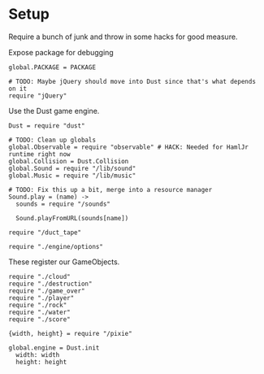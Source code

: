 Setup
=====

Require a bunch of junk and throw in some hacks for good measure.

Expose package for debugging

    global.PACKAGE = PACKAGE

    # TODO: Maybe jQuery should move into Dust since that's what depends on it
    require "jQuery"

Use the Dust game engine.

    Dust = require "dust"

    # TODO: Clean up globals
    global.Observable = require "observable" # HACK: Needed for HamlJr runtime right now
    global.Collision = Dust.Collision
    global.Sound = require "/lib/sound"
    global.Music = require "/lib/music"

    # TODO: Fix this up a bit, merge into a resource manager
    Sound.play = (name) ->
      sounds = require "/sounds"

      Sound.playFromURL(sounds[name])

    require "/duct_tape"

    require "./engine/options"

These register our GameObjects.

    require "./cloud"
    require "./destruction"
    require "./game_over"
    require "./player"
    require "./rock"
    require "./water"
    require "./score"

    {width, height} = require "/pixie"

    global.engine = Dust.init
      width: width
      height: height
